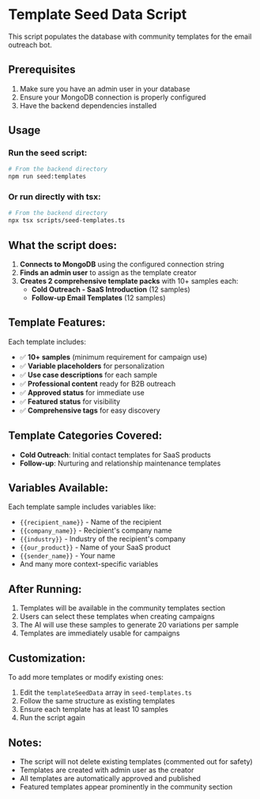 # Template Seed Data Script

This script populates the database with community templates for the email outreach bot.

## Prerequisites

1. Make sure you have an admin user in your database
2. Ensure your MongoDB connection is properly configured
3. Have the backend dependencies installed

## Usage

### Run the seed script:

```bash
# From the backend directory
npm run seed:templates
```

### Or run directly with tsx:

```bash
# From the backend directory
npx tsx scripts/seed-templates.ts
```

## What the script does:

1. **Connects to MongoDB** using the configured connection string
2. **Finds an admin user** to assign as the template creator
3. **Creates 2 comprehensive template packs** with 10+ samples each:
   - **Cold Outreach - SaaS Introduction** (12 samples)
   - **Follow-up Email Templates** (12 samples)

## Template Features:

Each template includes:
- ✅ **10+ samples** (minimum requirement for campaign use)
- ✅ **Variable placeholders** for personalization
- ✅ **Use case descriptions** for each sample
- ✅ **Professional content** ready for B2B outreach
- ✅ **Approved status** for immediate use
- ✅ **Featured status** for visibility
- ✅ **Comprehensive tags** for easy discovery

## Template Categories Covered:

- **Cold Outreach**: Initial contact templates for SaaS products
- **Follow-up**: Nurturing and relationship maintenance templates

## Variables Available:

Each template sample includes variables like:
- `{{recipient_name}}` - Name of the recipient
- `{{company_name}}` - Recipient's company name
- `{{industry}}` - Industry of the recipient's company
- `{{our_product}}` - Name of your SaaS product
- `{{sender_name}}` - Your name
- And many more context-specific variables

## After Running:

1. Templates will be available in the community templates section
2. Users can select these templates when creating campaigns
3. The AI will use these samples to generate 20 variations per sample
4. Templates are immediately usable for campaigns

## Customization:

To add more templates or modify existing ones:
1. Edit the `templateSeedData` array in `seed-templates.ts`
2. Follow the same structure as existing templates
3. Ensure each template has at least 10 samples
4. Run the script again

## Notes:

- The script will not delete existing templates (commented out for safety)
- Templates are created with admin user as the creator
- All templates are automatically approved and published
- Featured templates appear prominently in the community section
